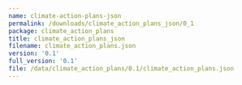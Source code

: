 ```yaml
---
name: climate-action-plans-json
permalink: /downloads/climate_action_plans_json/0_1
package: climate_action_plans
title: climate_action_plans_json
filename: climate_action_plans.json
version: '0.1'
full_version: '0.1'
file: /data/climate_action_plans/0.1/climate_action_plans.json
---
```

